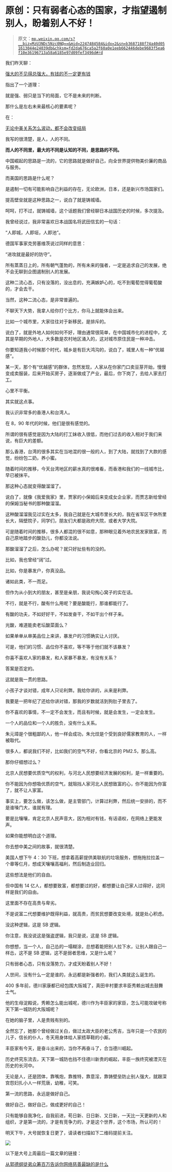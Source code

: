 # 原创：只有弱者心态的国家，才指望遏制别人，盼着别人不好！

> 原文：[`mp.weixin.qq.com/s?__biz=MzU3NDc5Nzc0NQ==&mid=2247484584&idx=2&sn=b3687188f74a40d051613044e24039db&chksm=fd2da676ca5a2f60a0e1eeb662446debe9683f5ea6f10e36196713a58a6185e97d09fef3496d#rd`](http://mp.weixin.qq.com/s?__biz=MzU3NDc5Nzc0NQ==&mid=2247484584&idx=2&sn=b3687188f74a40d051613044e24039db&chksm=fd2da676ca5a2f60a0e1eeb662446debe9683f5ea6f10e36196713a58a6185e97d09fef3496d#rd)

我们昨天聊：

[强大的不见得总强大，有钱的不一定更有钱](https://mp.weixin.qq.com/s?__biz=MzU3NDc5Nzc0NQ==&mid=2247484571&idx=2&sn=c6486e5db785774fd257178371807c7f&chksm=fd2da645ca5a2f53b0022df339a8065a906f8d31c4be4f104c19e83f8fd5708232f351756bf2&token=1055978910&lang=zh_CN&scene=21#wechat_redirect)

指出了一个道理：

就是强、弱只是当下的局面，它不是未来的判断。

那什么是左右未来最核心的要素呢？

在：

[无论中美关系怎么波动，都不会改变结局](http://mp.weixin.qq.com/s?__biz=MzU3NDc5Nzc0NQ==&mid=2247484526&idx=1&sn=80e0ff126ceb4e243e081c0b23ea4a75&chksm=fd2da6b0ca5a2fa6c02bd49095f47584fad82cbd60766db6684b32b718a54908d82e5788e00d&scene=21#wechat_redirect)

我写的很清楚，是人，人的不同。

**而人的不同里，最大的不同是认知的不同，是思路的不同。**

中国崛起的思路是一流的，它的思路就是做好自己，向全世界提供物美价廉的商品与服务。

而美国的思路是什么呢？

是遏制一切有可能影响自己利益的存在，无论欧洲，日本，还是新兴市场国家们。

提高壁垒就是这种思路之一，说白了就是铸城墙。

呵呵，打不过，就铸城墙，这个话题我们曾经聊日本战国历史的时候，多次提及。

我曾经说过，我非常喜欢日本战国名将武田信玄的一句话：

“人即城，人即垣，人即池”。

德国军事家克劳塞维茨说过同样的意思：

“进攻就是最好的防守”。

所有蒸蒸日上的，所有朝气蓬勃的，所有未来的强者，一定是追求自己的发展，绝不会无聊到企图遏制别人的发展。

这种二流心态，只有没落的，没出息的，充满嫉妒心的，吃不到葡萄觉得葡萄酸的，才会去干。

当然，这种二流心态，是非常普遍的。

不聊天下大势，我拿人给你打个比方，你马上就能体会出来。

比如一个城市里，大家往往对于新移民，是排斥的。

说白了，就是外地人如何如何不好，理由通常很简单，在中国城市化的进程中，尤其是早期的外地人，大多数是农村地区涌入的，这对城市原住民是一种冲击。

你要知道我小时候那个时代，城乡是有巨大鸿沟的，说白了，城里人有一种“优越感”。

某一天，那个有“优越感”的群体，忽然发现，人家从在你家门口卖豆芽开始，慢慢变成卖服装，后来开始买房子，逐渐做成了产业，最后，你下岗了，去给人家去打工。

心里不平衡。

其实就这点事。

我认识非常多的香港人和台湾人。

在 8，90 年代的时候，他们是很有感觉的。

所谓的很有感觉是因为大陆的打工妹收入很低，而他们过去的收入相对于我们来说，有巨大的差额。

那么香港，台湾的很多其实在当地混的很一般的人，到了大陆，就找到了大款的感觉，纷纷包二奶，养小蜜。

随着时间的推移，今天台湾地区的薪水真的很难看，而香港和我们的一线城市比，早已被抹平。

那这种心态就变得酸溜溜了。

说白了，就像《我爱我家》里，贾家的小保姆后来变成女企业家，而贾志新给曾经的保姆当秘书的那种酸溜溜。

这种酸溜溜我见过实在太多，我自己就是在大城市里长大的，我在省军区干休所里长大，隔壁院子，同学们，朋友们大都是政府大院，或者大学大院。

可是随着时间的推移，很多人都混的很不如意，那种眼见着外地农民发家致富，而自己原地踏步的酸劲儿，你都没法说。

那酸溜溜了之后，怎么办呢？就只好扯些有的没的。

比如，我也曾经“阔”过。

比如，你是暴发户，你真没品。

诸如此类，不一而足。

但作为从小到大的朋友，甚至是亲朋，我说句掏心窝子的实在话。

不行，就是不行，酸有什么用呢？要是酸能行，那谁都能行了。

有酸的功夫，不如好好干，不如发奋干，不如干出个样子来。

光酸，难道能卖老坛酸菜面么？

如果单单从审美品位上来讲，暴发户的习惯确实让人讨厌。

可是，他们的习惯、品位你不喜欢，等不等于他们就不该暴发？

你喜不喜欢人家的暴发，和人家暴不暴发，有没有关系？

答案是否定的。

这就是我一贯的思路。

小孩子才谈对错，成年人只论利弊。我给你讲的，从来是利弊。

我要是一把年纪了还给你讲对错，那我的岁数就活到狗肚子里去了。

你不喜欢的事情，不一定不会发生，而且有时候，就是会发生，一定会发生。

一个人的品位和一个人的胜负，没有什么关系。

朱元璋是个很粗鄙的人，他一样会成功，朱允炆是个受到良好儒家教育的人，一样被取代。

很多人，都说我们不好，比如我们的空气不好，你看北京的 PM2.5，那么高。

那你仔细想过么？

北京人民想要优质空气的权利，与河北人民想要经济发展的权利，是一样重要的。

你不能因为你想吸优质的空气，就阻挡人家河北人民想致富的心，你不能因为你富了，就不让人家富。

事实上，要怎么做，该怎么做，是主管部门，计算过利弊，然后统一安排的，而不是谁嗓门大，谁就有理。

要是比嚷嚷，肯定北京人民声音大，因为相对有钱，有话语权，在网络上更能发声。

如果你能想明白这个道理。

你去想中美之间的故事，就很清楚。

美国人想下午 4：30 下班，想拿着高薪提供美联航的垃圾服务，想拖拖拉拉盖一个章等仨月，想成天嚷嚷高福利，然后制造业回归。

这些想法是他们的自由。

但中国有 14 亿人，都想要致富，都想要过的好，都想要让自己家人过得好，这同样是我们的自由。

这里面不存在高贵与卑劣。

不是说富二代想要维护既得利益，就高贵，而贫民想要改变处境，就是处心积虑。

没这种逻辑，这是 SB 逻辑。

你注意，我没说这是强盗逻辑，我只是说，这是 SB 逻辑。

你想想，当一个人，自己怂的一塌糊涂，总想着能把别人拉下水，让别人跟自己一样怂，这不是 SB 逻辑，这不是弱者思维，又是什么呢？

只有弱者心态，只有没落势力，才成天盼着别人不好！

人世间，没有什么一定是谁的，永远都是新强者的，我们人类就这么诞生的。

400 多年前，德川家康都已经包围大阪城了，真田辛村要求丰臣秀赖出城去鼓舞士气。

他的生母淀殿说，秀赖怎么能出城呢，德川作为丰臣家的家臣，怎么可能攻破号称天下第一城防的大阪城呢？

在她的脑子里，人是贵贱有别的。

全然忘了，她那个曾经做过关白，做过太政大臣的老公秀吉，当年只是一个农民的儿子，信长的仆人，冬天用身体给人家捂草鞋的小厮。

丰臣家有今天，是奋斗出来的，当你不再奋斗了，合当德川崛起。

历史终究东流去，天下第一城防也挡不住德川新贵的崛起，丰臣一族终究被湮灭在历史的长河中。

无论是人，还是团体，靠嘴炮，靠推特，靠意淫，靠铸壁垒防止别人强大，就跟深宫怨妇扎小人一样荒唐，幼稚，可笑。

第一流的思路，永远是做好自己。

做好自己，做好自己，做成更好的自己！

只有能够自我净化，自我前进，苟日新、日日新、又日新，一天比一天更新的人和组织，才是第一流的，才是有竞争力的，才是这个世界，这个市场，所认可的！

明天下午，大号就恢复日更了，请读者扫描如下二维码提前关注。

![](img/05a7b578537edfeb936516e714f1f2ee.png)

以下是大号上周最后一篇文章的链接：

[从郭德纲徒弟众筹百万告诉你网络慈善最缺的是什么](https://mp.weixin.qq.com/s?__biz=MzU0MjYwNDU2Mw==&mid=2247486348&idx=2&sn=52af27b007744b3a0e0fc09d3db4031a&chksm=fb1967f0cc6eeee697ab0fdcf1d57b5bbd989fdc8c81fd05a5d55696c2d18bf0230268d7d6ce&mpshare=1&scene=21&srcid=#wechat_redirect)
